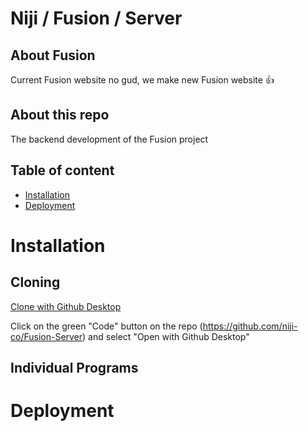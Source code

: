 # Niji / Fusion / Server

## About Fusion

Current Fusion website no gud, we make new Fusion website 👍

## About this repo

The backend development of the Fusion project

## Table of content

-   [Installation](#Installation)
-   [Deployment](#Deployment)

# Installation

## Cloning

[Clone with Github Desktop](https://desktop.github.com/)

Click on the green "Code" button on the repo (https://github.com/niji-co/Fusion-Server)
and select "Open with Github Desktop"

## Individual Programs



# Deployment

